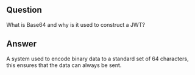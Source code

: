 ## Question

What is Base64 and why is it used to construct a JWT?

## Answer

A system used to encode binary data to a standard set of 64 characters, this ensures that the data can always be sent.